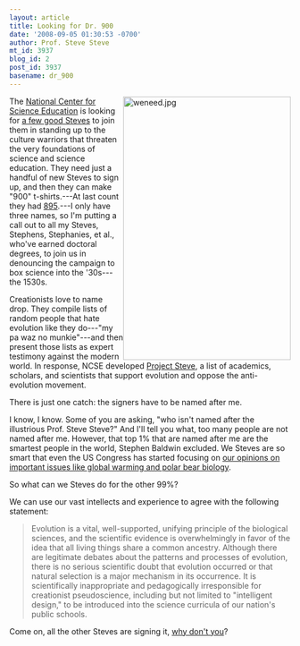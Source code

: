 ```yaml
---
layout: article
title: Looking for Dr. 900
date: '2008-09-05 01:30:53 -0700'
author: Prof. Steve Steve
mt_id: 3937
blog_id: 2
post_id: 3937
basename: dr_900
---
```

<img src="http://pandasthumb.org/archives/2008/09/05/weneed.jpg" alt="weneed.jpg" width="300" height="471" style="float:right;" />

The [National Center for Science Education](http://www.natcenscied.org)  is looking for [a few good Steves](http://www.natcenscied.org/resources/articles/3541_project_steve_2_16_2003.asp) to join them in standing up to the culture warriors that threaten the very foundations of science and science education.  They need just a handful of new Steves to sign up, and then they can make "900" t-shirts.---At last count they had [895](http://www.natcenscied.org/resources/articles/meter.html).---I only have three names, so I'm putting a call out to all my Steves, Stephens, Stephanies, et al., who've earned doctoral degrees, to join us in denouncing the campaign to box science into the '30s---the 1530s.

Creationists love to name drop.  They compile lists of random people that hate evolution like they do---"my pa waz no munkie"---and then present those lists as expert testimony against the modern world.  In response, NCSE developed [Project Steve](http://www.natcenscied.org/resources/articles/3541_project_steve_2_16_2003.asp), a list of academics, scholars, and scientists that support evolution and oppose the anti-evolution movement.

There is just one catch: the signers have to be named after me.

I know, I know.  Some of you are asking, "who isn't named after the illustrious Prof. Steve Steve?"  And I'll tell you what, too many people are not named after me.  However, that top 1% that are named after me are the smartest people in the world, Stephen Baldwin excluded.  We Steves are so smart that even the US Congress has started focusing on [our opinions on important issues like global warming and polar bear biology](http://pandasthumb.org/archives/2007/10/do-you-all-know.html).

So what can we Steves do for the other 99%?

We can use our vast intellects and experience to agree with the following statement:

> Evolution is a vital, well-supported, unifying principle of the biological sciences, and the scientific evidence is overwhelmingly in favor of the idea that all living things share a common ancestry. Although there are legitimate debates about the patterns and processes of evolution, there is no serious scientific doubt that evolution occurred or that natural selection is a major mechanism in its occurrence. It is scientifically inappropriate and pedagogically irresponsible for creationist pseudoscience, including but not limited to "intelligent design," to be introduced into the science curricula of our nation's public schools.

Come on, all the other Steves are signing it, [why don't you](http://www.ncseweb.org/resources/articles/3948_want_to_become_an_ncse_steve_2_16_2003.asp)?
